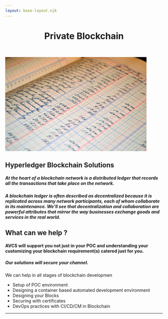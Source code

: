 ```yaml
---
layout: base-layout.njk
---
```


<div class="container-fluid" >
  <h1 style="text-align:center;">Private Blockchain</h1>
<p>&nbsp</p>
<section  class="row td-box td-box--white td-box--gradient td-box--height-auto">
	<div class="col">
		<div class="row ">
<div class="col-lg-6 mb-2 mb-lg-0">

<img src="/img/ledger.jpg" style="max-height: 300px" class="img-fluid" alt="Responsive image">

## Hyperledger Blockchain Solutions

##### At the heart of a blockchain network is a distributed ledger that records all the transactions that take place on the network.

##### A blockchain ledger is often described as decentralized because it is replicated across many network participants, each of whom collaborate in its maintenance. We’ll see that decentralization and collaboration are powerful attributes that mirror the way businesses exchange goods and services in the real world.

</div>

<div class="col-lg-6 mb-1 mb-lg-0">

## What can we help ?

#### AVCS will support you not just in your POC and understanding your customizing your blockchain requirement(s) catered just for you.

##### Our solutions will secure your channel.

We can help in all stages of blockchain developmen

- Setup of POC environment
- Designing a container based automated development environment
- Designing your Blocks
- Securing with certificates
- DevOps practices with CI/CD/CM in Blockchain

<p></p>
</div>
<p></p>

</section>
</div>

---

<p>&nbsp;</p>

